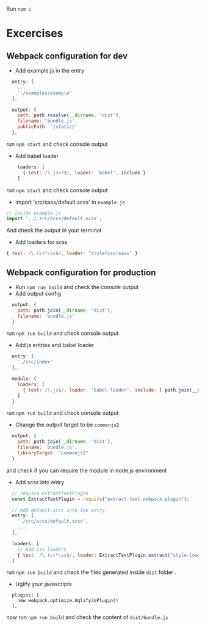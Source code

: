  
Run `npm i`

# Excercises

## Webpack configuration for dev

- Add example.js in the entry 
```javascript
  entry: [
    ...
    './examples/example'
  ],

  output: {
    path: path.resolve(__dirname, 'dist'),
    filename: 'bundle.js',
    publicPath: '/static/'
  },
```
run `npm start` and check console output

- Add babel loader
```javascript
    loaders: [
      { test: /\.jsx?$/, loader: 'babel', include }
    ]
```

run `npm start` and check console output

- import 'src/sass/default.scss' in `example.js`
```javascript
// inside example.js
import '../.src/scss/default.scss';

```
And check the output in your terminal

 - Add loaders for scss
```javascript
{ test: /\.(s)*css$/, loader: "style!css!sass" }
```

## Webpack configuration for production
- Run `npm run build` and check the console output
- Add output config
```javascript
  output: {
    path: path.join(__dirname, 'dist'),
    filename: 'bundle.js'
  }
```
run `npm run build` and check console output

- Add js entries and babel loader
```javascript
  entry: [
    './src/index'
  ],

  module: {
    loaders: [
      { test: /\.js$/, loader: 'babel-loader', include: [ path.join(__dirname, 'src/') ] },
    ]
  }
```
run `npm run build` and check console output

- Change the output target to be `commonjs2`
```javascript
  output: {
    path: path.join(__dirname, 'dist'),
    filename: 'bundle.js',
    libraryTarget: "commonjs2"
  }
```

and check if you can require the module in node.js environment

- Add scss into entry
```javascript
  // require ExtractTextPlugin
  const ExtractTextPlugin = require("extract-text-webpack-plugin");

  // Add default.scss into the entry
  entry: [
    './src/scss/default.scss',
    ...
  ],

  loaders: [
    // Add css loaders
    { test: /\.(s)*css$/, loader: ExtractTextPlugin.extract("style-loader", "css-loader!sass-loader") }
  ]
```
run `npm run build` and check the files generated inside `dist` folder .

- Uglify your javascripts

```
  plugins: [
    new webpack.optimize.UglifyJsPlugin()
  ],
```
now run `npm run build` and check the content of `dist/bundle.js`

